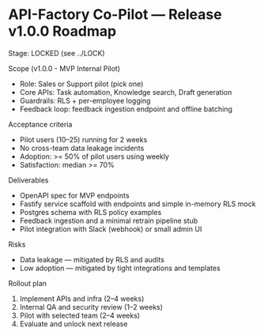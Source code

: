 # API-Factory Co-Pilot — Release v1.0.0 Roadmap

Stage: LOCKED (see ../LOCK)

Scope (v1.0.0 - MVP Internal Pilot)
- Role: Sales or Support pilot (pick one)
- Core APIs: Task automation, Knowledge search, Draft generation
- Guardrails: RLS + per-employee logging
- Feedback loop: feedback ingestion endpoint and offline batching

Acceptance criteria
- Pilot users (10–25) running for 2 weeks
- No cross-team data leakage incidents
- Adoption: >= 50% of pilot users using weekly
- Satisfaction: median >= 70%

Deliverables
- OpenAPI spec for MVP endpoints
- Fastify service scaffold with endpoints and simple in-memory RLS mock
- Postgres schema with RLS policy examples
- Feedback ingestion and a minimal retrain pipeline stub
- Pilot integration with Slack (webhook) or small admin UI

Risks
- Data leakage — mitigated by RLS and audits
- Low adoption — mitigated by tight integrations and templates

Rollout plan
1. Implement APIs and infra (2–4 weeks)
2. Internal QA and security review (1–2 weeks)
3. Pilot with selected team (2–4 weeks)
4. Evaluate and unlock next release
